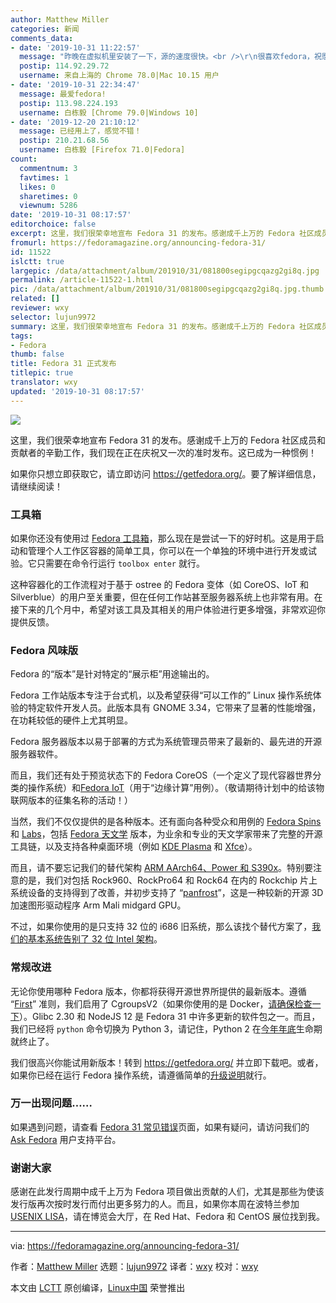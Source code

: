 ```yaml
---
author: Matthew Miller
categories: 新闻
comments_data:
- date: '2019-10-31 11:22:57'
  message: "昨晚在虚拟机里安装了一下，源的速度很快。<br />\r\n很喜欢fedora，祝愿越来越好。"
  postip: 114.92.29.72
  username: 来自上海的 Chrome 78.0|Mac 10.15 用户
- date: '2019-10-31 22:34:47'
  message: 最爱fedora!
  postip: 113.98.224.193
  username: 白栋毅 [Chrome 79.0|Windows 10]
- date: '2019-12-20 21:10:12'
  message: 已经用上了，感觉不错！
  postip: 210.21.68.56
  username: 白栋毅 [Firefox 71.0|Fedora]
count:
  commentnum: 3
  favtimes: 1
  likes: 0
  sharetimes: 0
  viewnum: 5286
date: '2019-10-31 08:17:57'
editorchoice: false
excerpt: 这里，我们很荣幸地宣布 Fedora 31 的发布。感谢成千上万的 Fedora 社区成员和贡献者的辛勤工作，我们现在正在庆祝又一次的准时发布。这已成为一种惯例！
fromurl: https://fedoramagazine.org/announcing-fedora-31/
id: 11522
islctt: true
largepic: /data/attachment/album/201910/31/081800segipgcqazg2gi8q.jpg
permalink: /article-11522-1.html
pic: /data/attachment/album/201910/31/081800segipgcqazg2gi8q.jpg.thumb.jpg
related: []
reviewer: wxy
selector: lujun9972
summary: 这里，我们很荣幸地宣布 Fedora 31 的发布。感谢成千上万的 Fedora 社区成员和贡献者的辛勤工作，我们现在正在庆祝又一次的准时发布。这已成为一种惯例！
tags:
- Fedora
thumb: false
title: Fedora 31 正式发布
titlepic: true
translator: wxy
updated: '2019-10-31 08:17:57'
---
```


![](/data/attachment/album/201910/31/081800segipgcqazg2gi8q.jpg)


这里，我们很荣幸地宣布 Fedora 31 的发布。感谢成千上万的 Fedora 社区成员和贡献者的辛勤工作，我们现在正在庆祝又一次的准时发布。这已成为一种惯例！


如果你只想立即获取它，请立即访问 <https://getfedora.org/>。要了解详细信息，请继续阅读！


### 工具箱


如果你还没有使用过 [Fedora 工具箱](https://docs.fedoraproject.org/en-US/fedora-silverblue/toolbox/)，那么现在是尝试一下的好时机。这是用于启动和管理个人工作区容器的简单工具，你可以在一个单独的环境中进行开发或试验。它只需要在命令行运行 `toolbox enter` 就行。


这种容器化的工作流程对于基于 ostree 的 Fedora 变体（如 CoreOS、IoT 和 Silverblue）的用户至关重要，但在任何工作站甚至服务器系统上也非常有用。在接下来的几个月中，希望对该工具及其相关的用户体验进行更多增强，非常欢迎你提供反馈。


### Fedora 风味版


Fedora 的“版本”是针对特定的“展示柜”用途输出的。


Fedora 工作站版本专注于台式机，以及希望获得“可以工作的” Linux 操作系统体验的特定软件开发人员。此版本具有 GNOME 3.34，它带来了显著的性能增强，在功耗较低的硬件上尤其明显。


Fedora 服务器版本以易于部署的方式为系统管理员带来了最新的、最先进的开源服务器软件。


而且，我们还有处于预览状态下的 Fedora CoreOS（一个定义了现代容器世界分类的操作系统）和[Fedora IoT](https://iot.fedoraproject.org/)（用于“边缘计算”用例）。（敬请期待计划中的给该物联网版本的征集名称的活动！）


当然，我们不仅仅提供的是各种版本。还有面向各种受众和用例的 [Fedora Spins](https://spins.fedoraproject.org/) 和 [Labs](https://labs.fedoraproject.org/)，包括 [Fedora 天文学](https://labs.fedoraproject.org/en/astronomy/) 版本，为业余和专业的天文学家带来了完整的开源工具链，以及支持各种桌面环境（例如 [KDE Plasma](https://spins.fedoraproject.org/en/kde/) 和 [Xfce](https://spins.fedoraproject.org/en/xfce/)）。


而且，请不要忘记我们的替代架构 [ARM AArch64、Power 和 S390x](https://alt.fedoraproject.org/alt/)。特别要注意的是，我们对包括 Rock960、RockPro64 和 Rock64 在内的 Rockchip 片上系统设备的支持得到了改善，并初步支持了 “[panfrost](https://panfrost.freedesktop.org/)”，这是一种较新的开源 3D 加速图形驱动程序 Arm Mali midgard GPU。


不过，如果你使用的是只支持 32 位的 i686 旧系统，那么该找个替代方案了，[我们的基本系统告别了 32 位 Intel 架构](https://fedoramagazine.org/in-fedora-31-32-bit-i686-is-86ed/)。


### 常规改进


无论你使用哪种 Fedora 版本，你都将获得开源世界所提供的最新版本。遵循 “[First](https://docs.fedoraproject.org/en-US/project/#_first)” 准则，我们启用了 CgroupsV2（如果你使用的是 Docker，[请确保检查一下](https://fedoraproject.org/wiki/Common_F31_bugs#Docker_package_no_longer_available_and_will_not_run_by_default_.28due_to_switch_to_cgroups_v2.29)）。Glibc 2.30 和 NodeJS 12 是 Fedora 31 中许多更新的软件包之一。而且，我们已经将 `python` 命令切换为 Python 3，请记住，Python 2 在[今年年底](https://pythonclock.org/)生命期就终止了。


我们很高兴你能试用新版本！转到 <https://getfedora.org/> 并立即下载吧。或者，如果你已经在运行 Fedora 操作系统，请遵循简单的[升级说明](https://docs.fedoraproject.org/en-US/quick-docs/upgrading/)就行。


### 万一出现问题……


如果遇到问题，请查看 [Fedora 31 常见错误](https://fedoraproject.org/wiki/Common_F31_bugs)页面，如果有疑问，请访问我们的 [Ask Fedora](http://ask.fedoraproject.org) 用户支持平台。


### 谢谢大家


感谢在此发行周期中成千上万为 Fedora 项目做出贡献的人们，尤其是那些为使该发行版再次按时发行而付出更多努力的人。而且，如果你本周在波特兰参加 [USENIX LISA](https://www.usenix.org/conference/lisa19)，请在博览会大厅，在 Red Hat、Fedora 和 CentOS 展位找到我。




---


via: <https://fedoramagazine.org/announcing-fedora-31/>


作者：[Matthew Miller](https://fedoramagazine.org/author/mattdm/) 选题：[lujun9972](https://github.com/lujun9972) 译者：[wxy](https://github.com/wxy) 校对：[wxy](https://github.com/wxy)


本文由 [LCTT](https://github.com/LCTT/TranslateProject) 原创编译，[Linux中国](https://linux.cn/) 荣誉推出
